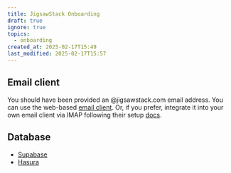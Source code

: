```yaml
---
title: JigsawStack Onboarding
draft: true
ignore: true
topics:
  - onboarding
created_at: 2025-02-17T15:49
last_modified: 2025-02-17T15:57
---
```


## Email client

You should have been provided an @jigsawstack.com email address. You can use the web-based [email client](https://mail.zoho.com). Or, if you prefer, integrate it into your own email client via IMAP following their setup [docs](https://www.zoho.com/mail/help/imap-access.html).

## Database

- [Supabase](https://supabase.com/)
- [Hasura](https://hasura.io/)

